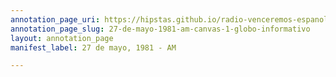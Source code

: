 ```yaml
---
annotation_page_uri: https://hipstas.github.io/radio-venceremos-espanol/annotations/27-de-mayo-1981-am-canvas-1-globo-informativo.json
annotation_page_slug: 27-de-mayo-1981-am-canvas-1-globo-informativo
layout: annotation_page
manifest_label: 27 de mayo, 1981 - AM

---
```

